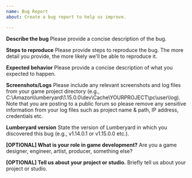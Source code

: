 ```yaml
---
name: Bug Report
about: Create a bug report to help us improve.

---
```


**Describe the bug**
Please provide a concise description of the bug.

**Steps to reproduce**
Please provide steps to reproduce the bug. The more detail you provide, the more likely we'll be able to reproduce it. 

**Expected behavior**
Please provide a concise description of what you expected to happen.

**Screenshots/Logs**
Please include any relevant screenshots and log files from your game project directory (e.g., C:\Amazon\lumberyard\1.15.0.0\dev\Cache\YOURPROJECT\pc\user\log). Note that you are posting to a public forum so please remove any sensitive information from your log files such as project name & path, IP address, credentials etc. 

**Lumberyard version**
State the version of Lumberyard in which you discovered this bug (e.g., v1.14.0.1 or v1.15.0.0 etc.).

**[OPTIONAL] What is your role in game development?**
Are you a game designer, engineer, artist, producer, something else?

**[OPTIONAL] Tell us about your project or studio.**
Briefly tell us about your project or studio.
